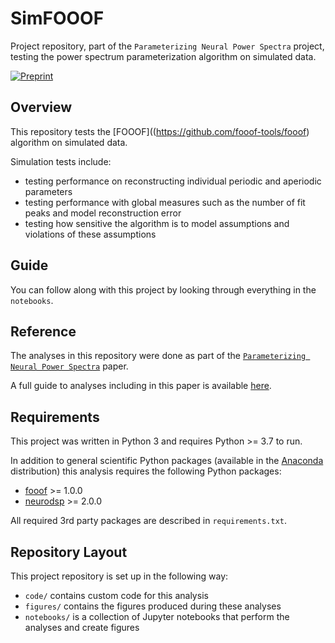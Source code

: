 # SimFOOOF

Project repository, part of the `Parameterizing Neural Power Spectra` project,
testing the power spectrum parameterization algorithm on simulated data.

[![Preprint](https://img.shields.io/badge/preprint-10.1101/299859-informational.svg)](https://doi.org/10.1101/299859)

## Overview

This repository tests the [FOOOF]((https://github.com/fooof-tools/fooof) algorithm on simulated data.

Simulation tests include:
- testing performance on reconstructing individual periodic and aperiodic parameters
- testing performance with global measures such as the number of fit peaks and model reconstruction error
- testing how sensitive the algorithm is to model assumptions and violations of these assumptions

## Guide

You can follow along with this project by looking through everything in the `notebooks`.

## Reference

The analyses in this repository were done as part of the
[`Parameterizing Neural Power Spectra`](https://doi.org/10.1101/299859) paper.

A full guide to analyses including in this paper is available
[here](https://github.com/fooof-tools/Paper).

## Requirements

This project was written in Python 3 and requires Python >= 3.7 to run.

In addition to general scientific Python packages (available in the [Anaconda](https://www.anaconda.com/distribution/) distribution) this analysis requires the following Python packages:

- [fooof](https://github.com/fooof-tools/fooof) >= 1.0.0
- [neurodsp](https://github.com/neurodsp-tools/neurodsp) >= 2.0.0

All required 3rd party packages are described in `requirements.txt`.

## Repository Layout

This project repository is set up in the following way:

- `code/` contains custom code for this analysis
- `figures/` contains the figures produced during these analyses
- `notebooks/` is a collection of Jupyter notebooks that perform the analyses and create figures
